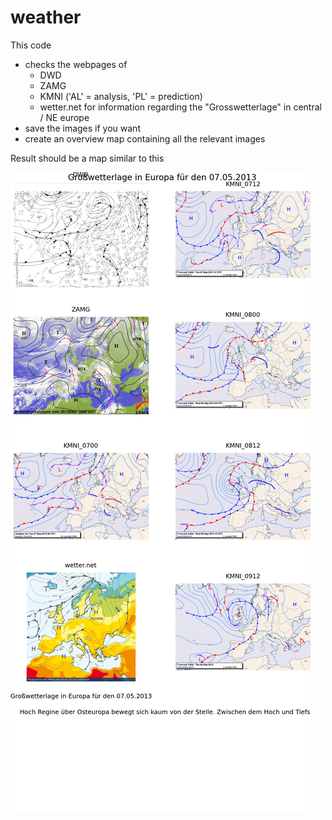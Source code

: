 weather
=======

This code

- checks the webpages of
    - DWD
    - ZAMG
    - KMNI ('AL' = analysis, 'PL' = prediction)
    - wetter.net
  for information regarding the "Grosswetterlage" in central / NE europe
- save the images if you want
- create an overview map containing all the relevant images

Result should be a map similar to this

![alt text](grosswetterlage_overview_2013_05_07_07_30_08.png "Example of resulting image")